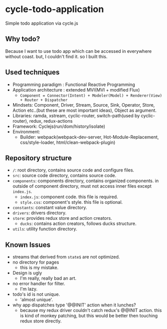 # cycle-todo-application

Simple todo application via cycle.js

## Why todo?

Because I want to use todo app which can be accessed in everywhere without coast.
but, I couldn't find it. so I built this.

## Used techniques

+ Programming paradigm : Functional Reactive Programming
+ Application architecture : extended MVI(MVI + modified Flux)
  - `Component = Connector(Intent) + Modeler(Model) + Renderer(View) + Router + Dispatcher`
+ Mindsets: Component, Driver, Stream, Source, Sink, Operator, Store, Action etc..(but these are most important ideas), Object as argument.
+ Libraries: ramda, xstream, cyclic-router, switch-path(used by cyclic-router), redux, redux-actions
+ Framework: Cyclejs(run/dom/history/isolate)
+ Environment:
  - Builder: webpack(webpack-dev-server, Hot-Module-Replacement, css/style-loader, html/clean-webpack-plugin)

## Repository structure

+ `/`: root directory, contains source code and configure files.
+ `src`: source code directory, contains source code.
+ `components`: components directory, contains organized components. in outside of component directory, must not access inner files except `index.js`.
  - `index.js`: component code. this file is required.
  - `style.css`: component's style. this file is optional.
+ `constants`: constant value directory.
+ `drivers`: drivers directory.
+ `store`: provides redux store and action creators.
  - `ducks`: contains action creators, follows ducks structure.
+ `utils`: utility function directory.

## Known Issues

+ streams that derived from `state$` are not optimized.
+ no directory for pages
  * this is my mistake.
+ Design is ugly
  * I'm really, really bad an art.
+ no error handler for filter.
  * I'm lazy.
+ todo's id is not unique.
  * 'almost unique'.
+ why app dispatches type '@@INIT' action when it lunches?
  * because my redux driver couldn't catch redux's @@INIT action. this is kind of monkey patching, but this would be better then touching redux store directly.
